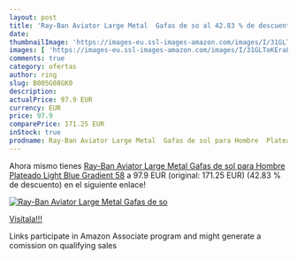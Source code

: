 ```yaml
---
layout: post
title: 'Ray-Ban Aviator Large Metal  Gafas de so al 42.83 % de descuento'
date: 
thumbnailImage: 'https://images-eu.ssl-images-amazon.com/images/I/31GLToKEraL._SL200_.jpg'
images: [ 'https://images-eu.ssl-images-amazon.com/images/I/31GLToKEraL._SL200_.jpg' ]
comments: true
category: ofertas
author: ring
slug: B005G08GK0
description:
actualPrice: 97.9 EUR
currency: EUR
price: 97.9
comparePrice: 171.25 EUR
inStock: true
prodname: Ray-Ban Aviator Large Metal  Gafas de sol para Hombre  Plateado  Light Blue Gradient   58
---
```


Ahora mismo tienes [Ray-Ban Aviator Large Metal  Gafas de sol para Hombre  Plateado  Light Blue Gradient   58](https://www.amazon.es/dp/B005G08GK0/?tag=tolees-21) a 97.9 EUR (original: 171.25 EUR) (42.83 %  de descuento) en el siguiente enlace!

[![Ray-Ban Aviator Large Metal  Gafas de so](https://images-eu.ssl-images-amazon.com/images/I/31GLToKEraL._SL200_.jpg)](https://www.amazon.es/dp/B005G08GK0/?tag=tolees-21)

[Visítala!!!](https://www.amazon.es/dp/B005G08GK0/?tag=tolees-21)

Links participate in Amazon Associate program and might generate a comission on qualifying sales
